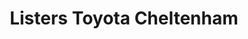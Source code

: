 ---
title: "Listers Toyota Cheltenham"
url: /cheltenham/listers-toyota-cheltenham/
shop: Autohaus
---